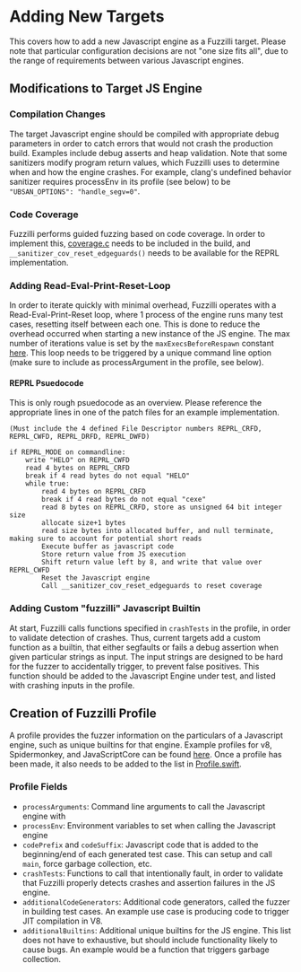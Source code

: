 # Adding New Targets

This covers how to add a new Javascript engine as a Fuzzilli target.
Please note that particular configuration decisions are not "one size fits all", due to the range of requirements between various Javascript engines.

## Modifications to Target JS Engine

### Compilation Changes
The target Javascript engine should be compiled with appropriate debug parameters in order to catch errors that would not crash the production build.
Examples include debug asserts and heap validation.
Note that some sanitizers modify program return values, which Fuzzilli uses to determine when and how the engine crashes.
For example, clang's undefined behavior sanitizer requires processEnv in its profile (see below) to be `"UBSAN_OPTIONS": "handle_segv=0"`.

### Code Coverage
Fuzzilli performs guided fuzzing based on code coverage.
In order to implement this, [coverage.c](./coverage.c) needs to be included in the build, and `__sanitizer_cov_reset_edgeguards()` needs to be available for the REPRL implementation. 

### Adding Read-Eval-Print-Reset-Loop
In order to iterate quickly with minimal overhead, Fuzzilli operates with a Read-Eval-Print-Reset loop, where 1 process of the engine runs many test cases, resetting itself between each one.
This is done to reduce the overhead occurred when starting a new instance of the JS engine. 
The max number of iterations value is set by the `maxExecsBeforeRespawn` constant [here](../Sources/Fuzzilli/Execution/REPRL.swift).
This loop needs to be triggered by a unique command line option (make sure to include as processArgument in the profile, see below).

#### REPRL Psuedocode
This is only rough psuedocode as an overview. Please reference the appropriate lines in one of the patch files for an example implementation.

```
(Must include the 4 defined File Descriptor numbers REPRL_CRFD, REPRL_CWFD, REPRL_DRFD, REPRL_DWFD)

if REPRL_MODE on commandline:
    write "HELO" on REPRL_CWFD
    read 4 bytes on REPRL_CRFD
    break if 4 read bytes do not equal "HELO"
    while true:
        read 4 bytes on REPRL_CRFD
        break if 4 read bytes do not equal "cexe"
        read 8 bytes on REPRL_CRFD, store as unsigned 64 bit integer size
        allocate size+1 bytes
        read size bytes into allocated buffer, and null terminate, making sure to account for potential short reads
        Execute buffer as javascript code
        Store return value from JS execution
        Shift return value left by 8, and write that value over REPRL_CWFD
        Reset the Javascript engine
        Call __sanitizer_cov_reset_edgeguards to reset coverage
```

### Adding Custom "fuzzilli" Javascript Builtin
At start, Fuzzilli calls functions specified in `crashTests` in the profile, in order to validate detection of crashes.
Thus, current targets add a custom function as a builtin, that either segfaults or fails a debug assertion when given particular strings as input.
The input strings are designed to be hard for the fuzzer to accidentally trigger, to prevent false positives.
This function should be added to the Javascript Engine under test, and listed with crashing inputs in the profile.

## Creation of Fuzzilli Profile

A profile provides the fuzzer information on the particulars of a Javascript engine, such as unique builtins for that engine.
Example profiles for v8, Spidermonkey, and JavaScriptCore can be found [here](../Sources/FuzzilliCli/Profiles).
Once a profile has been made, it also needs to be added to the list in [Profile.swift](../Sources/FuzzilliCli/Profiles/Profile.swift).

### Profile Fields

- `processArguments`: Command line arguments to call the Javascript engine with
- `processEnv`: Environment variables to set when calling the Javascript engine
- `codePrefix` and `codeSuffix`: Javascript code that is added to the beginning/end of each generated test case. This can setup and call `main`, force garbage collection, etc. 
- `crashTests`: Functions to call that intentionally fault, in order to validate that Fuzzilli properly detects crashes and assertion failures in the JS engine.
- `additionalCodeGenerators`: Additional code generators, called the fuzzer in building test cases. An example use case is producing code to trigger JIT compilation in V8.
- `additionalBuiltins`: Additional unique builtins for the JS engine. This list does not have to exhaustive, but should include functionality likely to cause bugs. An example would be a function that triggers garbage collection. 